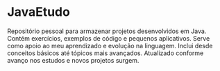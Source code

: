 # JavaEtudo
Repositório pessoal para armazenar projetos desenvolvidos em Java. Contém exercícios, exemplos de código e pequenos aplicativos. Serve como apoio ao meu aprendizado e evolução na linguagem. Inclui desde conceitos básicos até tópicos mais avançados. Atualizado conforme avanço nos estudos e novos projetos surgem.
